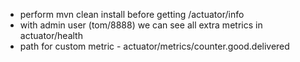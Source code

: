 - perform mvn clean install before getting /actuator/info 
- with admin user (tom/8888) we can see all extra metrics in actuator/health
- path for custom metric - actuator/metrics/counter.good.delivered